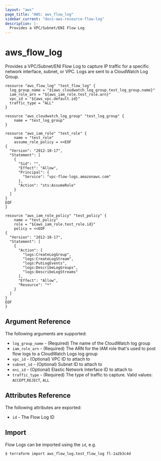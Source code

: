 ```yaml
---
layout: "aws"
page_title: "AWS: aws_flow_log"
sidebar_current: "docs-aws-resource-flow-log"
description: |-
  Provides a VPC/Subnet/ENI Flow Log
---
```


# aws\_flow\_log

Provides a VPC/Subnet/ENI Flow Log to capture IP traffic for a specific network
interface, subnet, or VPC. Logs are sent to a CloudWatch Log Group.

```
resource "aws_flow_log" "test_flow_log" {
  log_group_name = "${aws_cloudwatch_log_group.test_log_group.name}"
  iam_role_arn = "${aws_iam_role.test_role.arn}"
  vpc_id = "${aws_vpc.default.id}"
  traffic_type = "ALL"
}

resource "aws_cloudwatch_log_group" "test_log_group" {
    name = "test_log_group"
}

resource "aws_iam_role" "test_role" {
    name = "test_role"
    assume_role_policy = <<EOF
{
  "Version": "2012-10-17",
  "Statement": [
    {
      "Sid": "",
      "Effect": "Allow",
      "Principal": {
        "Service": "vpc-flow-logs.amazonaws.com"
      },
      "Action": "sts:AssumeRole"
    }
  ]
} 
EOF
}

resource "aws_iam_role_policy" "test_policy" {
    name = "test_policy"
    role = "${aws_iam_role.test_role.id}"
    policy = <<EOF
{
  "Version": "2012-10-17",
  "Statement": [
    {
      "Action": [
        "logs:CreateLogGroup",
        "logs:CreateLogStream",
        "logs:PutLogEvents",
        "logs:DescribeLogGroups",
        "logs:DescribeLogStreams"
      ],
      "Effect": "Allow",
      "Resource": "*"
    }
  ]
}   
EOF
}
```

## Argument Reference

The following arguments are supported:

* `log_group_name` - (Required) The name of the CloudWatch log group
* `iam_role_arn` - (Required) The ARN for the IAM role that's used to post flow
  logs to a CloudWatch Logs log group
* `vpc_id` - (Optional) VPC ID to attach to
* `subnet_id` - (Optional) Subnet ID to attach to
* `eni_id` - (Optional) Elastic Network Interface ID to attach to
* `traffic_type` - (Required) The type of traffic to capture. Valid values:
  `ACCEPT`,`REJECT`, `ALL`

## Attributes Reference

The following attributes are exported:

* `id` - The Flow Log ID

## Import

Flow Logs can be imported using the `id`, e.g. 

```
$ terraform import aws_flow_log.test_flow_log fl-1a2b3c4d
```
